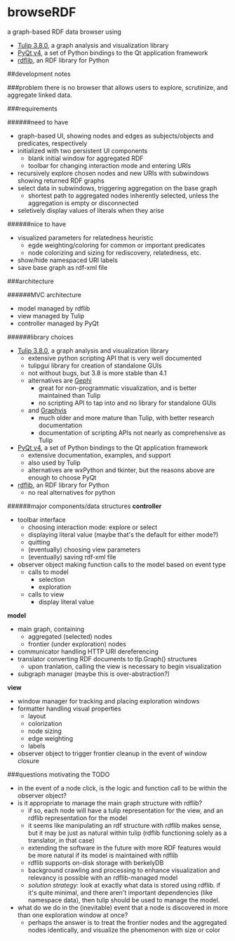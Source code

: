 browseRDF
=========

a graph-based RDF data browser using
- [Tulip 3.8.0](http://tulip.labri.fr/TulipDrupal/), a graph analysis and visualization 
library
- [PyQt v4](http://www.riverbankcomputing.com/software/pyqt/intro), a set of Python 
bindings to the Qt application framework
- [rdflib](https://github.com/RDFLib/rdflib), an RDF library for Python

##development notes

###problem
there is no browser that allows users to explore, scrutinize, and aggregate linked data.

###requirements

######need to have
- graph-based UI, showing nodes and edges as subjects/objects and predicates, respectively
- initialized with two persistent UI components
    - blank initial window for aggregated RDF
    - toolbar for changing interaction mode and entering URIs
- recursively explore chosen nodes and new URIs with subwindows showing returned RDF graphs
- select data in subwindows, triggering aggregation on the base graph
    - shortest path to aggregated nodes inherently selected, unless the aggregation is empty or disconnected
- seletively display values of literals when they arise

######nice to have
- visualized parameters for relatedness heuristic
    - egde weighting/coloring for common or important predicates
    - node colorizing and sizing for rediscovery, relatedness, etc.
- show/hide namespaced URI labels
- save base graph as rdf-xml file

###architecture

######MVC architecture
- model managed by rdflib
- view managed by Tulip
- controller managed by PyQt

######library choices
- [Tulip 3.8.0](http://tulip.labri.fr/TulipDrupal/), a graph analysis and visualization 
library
    - extensive python scripting API that is very well documented
    - tulipgui library for creation of standalone GUIs
    - not without bugs, but 3.8 is more stable than 4.1
    - alternatives are [Gephi](https://gephi.org/)
        - great for non-programmatic visualization, and is better maintained than Tulip
        - no scripting API to tap into and no library for standalone GUIs
    - and [Graphvis](http://www.graphviz.org/)
        - much older and more mature than Tulip, with better research documentation
        - documentation of scripting APIs not nearly as comprehensive as Tulip
- [PyQt v4](http://www.riverbankcomputing.com/software/pyqt/intro), a set of Python 
bindings to the Qt application framework
    - extensive documentation, examples, and support
    - also used by Tulip
    - alternatives are wxPython and tkinter, but the reasons above are enough to
choose PyQt
- [rdflib](https://github.com/RDFLib/rdflib), an RDF library for Python
    - no real alternatives for python

######major components/data structures
**controller**

- toolbar interface
    - choosing interaction mode: explore or select
    - displaying literal value (maybe that's the default for either mode?)
    - quitting
    - (eventually) choosing view parameters
    - (eventually) saving rdf-xml file
- observer object making function calls to the model based on event type
    - calls to model
        - selection
        - exploration
    - calls to view
        - display literal value

**model**

- main graph, containing
    - aggregated (selected) nodes
    - frontier (under exploration) nodes
- communicator handling HTTP URI dereferencing
- translator converting RDF documents to tlp.Graph() structures
    - upon tranlation, calling the view is necessary to begin visualization
- subgraph manager (maybe this is over-abstraction?)

**view**

- window manager for tracking and placing exploration windows
- formatter handling visual properties
    - layout
    - colorization
    - node sizing
    - edge weighting
    - labels
- observer object to trigger frontier cleanup in the event of window closure
    

###questions motivating the TODO
- in the event of a node click, is the logic and function call to be within the observer
object?
- is it appropriate to manage the main graph structure with rdflib?
    - if so, each node will have a tulip representation for the view, and an rdflib representation for the model
    - it seems like manipulating an rdf structure with rdflib makes sense, but it may be just as natural within tulip (rdflib functioning solely as a translator, in that case)
    - extending the software in the future with more RDF features would be more natural if its model is maintained with rdflib
    - rdflib supports on-disk storage with berkelyDB
    - background crawling and processing to enhance visualization and relevancy is possible with an rdflib-managed model
    - *solution strategy*: look at exactly what data is stored using rdflib.  if it's quite minimal, and there aren't important dependencies (like namespace data), then tulip should be used to manage the model.
- what do we do in the (inevitable) event that a node is discovered in more than one exploration window at once?
    - perhaps the answer is to treat the frontier nodes and the aggregated nodes identically, and visualize the phenomenon with size or color
